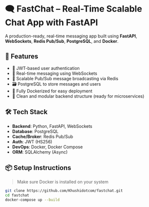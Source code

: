 # 🗨️ FastChat – Real-Time Scalable Chat App with FastAPI

A production-ready, real-time messaging app built using **FastAPI**, **WebSockets**, **Redis Pub/Sub**, **PostgreSQL**, and **Docker**.

## 🚀 Features

- 🔐 JWT-based user authentication
- 💬 Real-time messaging using WebSockets
- 📡 Scalable Pub/Sub message broadcasting via Redis
- 🗃️ PostgreSQL to store messages and users
- 🐳 Fully Dockerized for easy deployment
- 🔧 Clean and modular backend structure (ready for microservices)

## 🛠️ Tech Stack

- **Backend**: Python, FastAPI, WebSockets
- **Database**: PostgreSQL
- **Cache/Broker**: Redis Pub/Sub
- **Auth**: JWT (HS256)
- **DevOps**: Docker, Docker Compose
- **ORM**: SQLAlchemy (Async)

## 📦 Setup Instructions

> Make sure Docker is installed on your system

```bash
git clone https://github.com/Khushidotcom/fastchat.git
cd fastchat
docker-compose up --build
